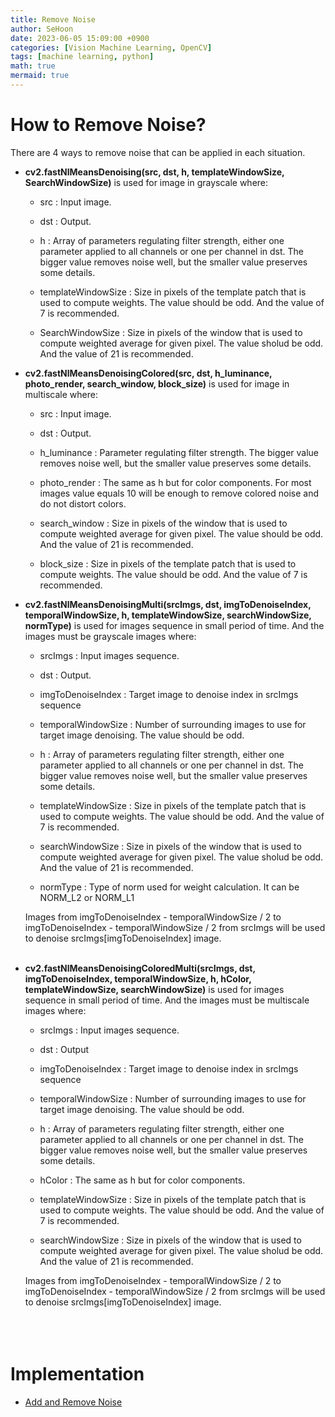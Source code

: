 ```yaml
---
title: Remove Noise
author: SeHoon
date: 2023-06-05 15:09:00 +0900
categories: [Vision Machine Learning, OpenCV]
tags: [machine learning, python]
math: true
mermaid: true
---
```


# How to Remove Noise?
There are 4 ways to remove noise that can be applied in each situation.

+ **cv2.fastNlMeansDenoising(src, dst, h, templateWindowSize, SearchWindowSize)** is used for image in grayscale where:
    
    + src : Input image.

    + dst : Output.

    + h : Array of parameters regulating filter strength, either one parameter applied to all channels or one per channel in dst. The bigger value removes noise well, but the smaller value preserves some details.

    + templateWindowSize : Size in pixels of the template patch that is used to compute weights. The value should be odd. And the value of 7 is recommended.

    + SearchWindowSize : Size in pixels of the window that is used to compute weighted average for given pixel. The value sholud be odd. And the value of 21 is recommended.

+ **cv2.fastNlMeansDenoisingColored(src, dst, h_luminance, photo_render, search_window, block_size)** is used for image in multiscale where: 

    + src : Input image.

    + dst : Output.

    + h_luminance : Parameter regulating filter strength. The bigger value removes noise well, but the smaller value preserves some details.

    + photo_render : The same as h but for color components. For most images value equals 10 will be enough to remove colored noise and do not distort colors.

    + search_window : Size in pixels of the window that is used to compute weighted average for given pixel. The value should be odd. And the value of 21 is recommended.

    + block_size : Size in pixels of the template patch that is used to compute weights. The value should be odd. And the value of 7 is recommended.

+ **cv2.fastNlMeansDenoisingMulti(srcImgs, dst, imgToDenoiseIndex, temporalWindowSize, h, templateWindowSize, searchWindowSize, normType)** is used for images sequence in small period of time. And the images must be grayscale images where: <br>

    + srcImgs : Input images sequence.

    + dst : Output.

    + imgToDenoiseIndex : Target image to denoise index in srcImgs sequence

    + temporalWindowSize : Number of surrounding images to use for target image denoising. The value should be odd.

    + h : Array of parameters regulating filter strength, either one parameter applied to all channels or one per channel in dst. The bigger value removes noise well, but the smaller value preserves some details.

    + templateWindowSize : Size in pixels of the template patch that is used to compute weights. The value should be odd. And the value of 7 is recommended.

    + searchWindowSize : Size in pixels of the window that is used to compute weighted average for given pixel. The value sholud be odd. And the value of 21 is recommended.

    + normType : Type of norm used for weight calculation. It can be NORM_L2 or NORM_L1

    
     Images from imgToDenoiseIndex - temporalWindowSize / 2 to imgToDenoiseIndex - temporalWindowSize / 2 from srcImgs will be used to denoise srcImgs[imgToDenoiseIndex] image.
     <br><br>

+ **cv2.fastNlMeansDenoisingColoredMulti(srcImgs, dst, imgToDenoiseIndex, temporalWindowSize, h, hColor, templateWindowSize, searchWindowSize)** is used for images sequence in small period of time. And the images must be multiscale images where: 

    + srcImgs : Input images sequence.

    + dst : Output

    + imgToDenoiseIndex : Target image to denoise index in srcImgs sequence

    + temporalWindowSize : Number of surrounding images to use for target image denoising. The value should be odd.

    + h : Array of parameters regulating filter strength, either one parameter applied to all channels or one per channel in dst. The bigger value removes noise well, but the smaller value preserves some details.

    + hColor : The same as h but for color components.

    + templateWindowSize : Size in pixels of the template patch that is used to compute weights. The value should be odd. And the value of 7 is recommended.

    + searchWindowSize : Size in pixels of the window that is used to compute weighted average for given pixel. The value sholud be odd. And the value of 21 is recommended.

    Images from imgToDenoiseIndex - temporalWindowSize / 2 to imgToDenoiseIndex - temporalWindowSize / 2 from srcImgs will be used to denoise srcImgs[imgToDenoiseIndex] image.
    <br><br><br><br>

# Implementation

+ [Add and Remove Noise](https://github.com/csh970605/Modern_Computer_Vision/blob/main/OpenCV/38-1.%20Add%20and%20Remove%20Noise.ipynb)
